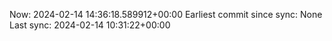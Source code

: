 Now: 2024-02-14 14:36:18.589912+00:00 Earliest commit since sync: None Last sync: 2024-02-14 10:31:22+00:00
